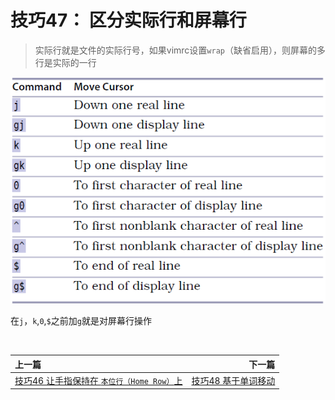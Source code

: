# 技巧47： 区分实际行和屏幕行

> 实际行就是文件的实际行号，如果vimrc设置`wrap`（缺省启用），则屏幕的多行是实际的一行

![tip47](../../images/tip47.png)  

在`j`，`k`,`0`,`$`之前加`g`就是对屏幕行操作


<br>  

|上一篇|下一篇|
|:---|---:|
|[技巧46 让手指保持在 `本位行（Home Row）`上](tip46.md)|[技巧48 基于单词移动](tip48.md)|
